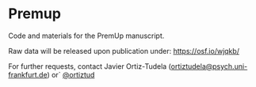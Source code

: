 # Premup

Code and materials for the PremUp manuscript.

Raw data will be released upon publication under: https://osf.io/wjqkb/

For further requests, contact Javier Ortiz-Tudela (ortiztudela@psych.uni-frankfurt.de) or`
[@ortiztud](https://github.com/ortiztud/)